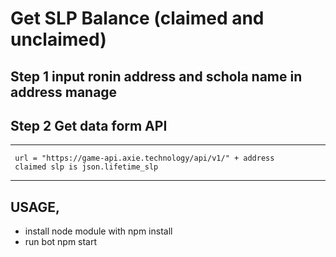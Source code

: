 # Get SLP Balance (claimed and unclaimed)

## Step 1 input ronin address and schola name in address manage

## Step 2 Get data form API

---
     url = "https://game-api.axie.technology/api/v1/" + address
     claimed slp is json.lifetime_slp
---

## USAGE,
 - install node module with 
     npm install
 - run bot
    npm start